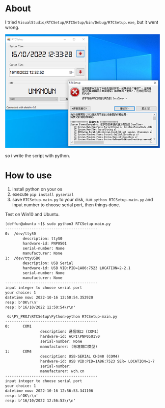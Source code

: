 # About

I tried `VisualStudio/RTCSetup/RTCSetup/bin/Debug/RTCSetup.exe`, but it went wrong.

![](img/exe-crush.png)

so i write the script with python.


# How to use

1. install python on your os
2. execute `pip install pyserial`
3. save `RTCSetup-main.py` to your disk, run `python RTCSetup-main.py` and input number to choose serial port, then things done.

Test on Win10 and Ubuntu.

```shell
[deffun@ubuntu ~]$ sudo python3 RTCSetup-main.py 
------------------------------------------
0:	/dev/ttyS0
		description: ttyS0
		hardware-id: PNP0501
		serial-number: None
		manufacturer: None
1:	/dev/ttyUSB0
		description: USB Serial
		hardware-id: USB VID:PID=1A86:7523 LOCATION=2-2.1
		serial-number: None
		manufacturer: None
------------------------------------------
input integer to choose serial port
your choice: 1
datetime now: 2022-10-16 12:50:54.352920
resp: b'OK\r\n'
resp: b'16/10/2022 12:50:54\r\n'

```

```shell
 G:\PY_PROJ\RTCSetup\Python>python RTCSetup-main.py
------------------------------------------
0:      COM1
                description: 通信端口 (COM1)
                hardware-id: ACPI\PNP0501\0
                serial-number: None
                manufacturer: (标准端口类型)
1:      COM4
                description: USB-SERIAL CH340 (COM4)
                hardware-id: USB VID:PID=1A86:7523 SER= LOCATION=1-7
                serial-number:
                manufacturer: wch.cn
------------------------------------------
input integer to choose serial port
your choice: 1
datetime now: 2022-10-16 12:56:53.341106
resp: b'OK\r\n'
resp: b'16/10/2022 12:56:53\r\n'

```

